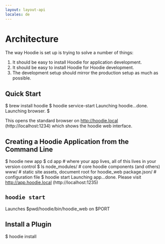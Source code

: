 ```yaml
---
layout: layout-api
locales: de
---
```


# Architecture

The way Hoodie is set up is trying to solve a number of things:

1. It should be easy to install Hoodie for application development.
2. It should be easy to install Hoodie for Hoodie development.
3. The development setup should mirror the production setup as much as possible.


## Quick Start

  $ brew install hoodie
  $ hoodie service-start
  Launching hoodie...done.
  Launching browser.
  $

This opens the standard browser on http://hoodie.local (http://localhost:1234) which shows the hoodie web interface.

## Creating a Hoodie Application from the Command Line

  $ hoodie new app
  $ cd app # where your app lives, all of this lives in your version control
  $ ls
  node_modules/ # core hoodie components (and others)
  www/ # static site assets, document root for hoodie_web
  package.json/ # configuration file
  $ hoodie start
  Launching app...done. Please visit http://app.hoodie.local (http://localhost:1235)

## `hoodie start`

Launches $pwd/hoodie/bin/hoodie_web on $PORT


## Install a Plugin

  $ hoodie install <name>
